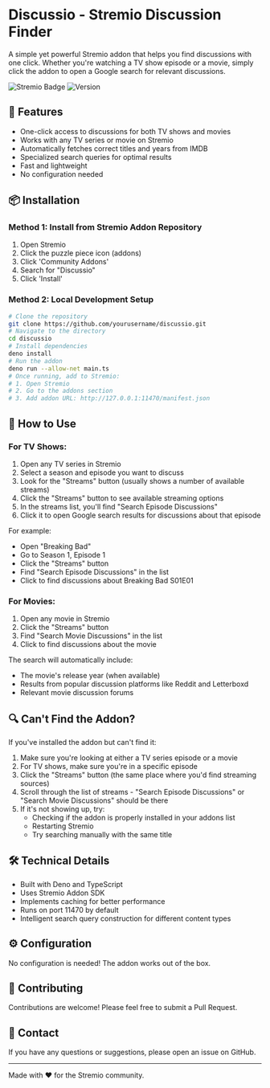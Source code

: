 # Discussio - Stremio Discussion Finder

A simple yet powerful Stremio addon that helps you find discussions with one click. Whether you're watching a TV show episode or a movie, simply click the addon to open a Google search for relevant discussions.

![Stremio Badge](https://img.shields.io/badge/Stremio-Addon-red.svg)
![Version](https://img.shields.io/badge/version-1.0.2-blue.svg)

## 🚀 Features

- One-click access to discussions for both TV shows and movies
- Works with any TV series or movie on Stremio
- Automatically fetches correct titles and years from IMDB
- Specialized search queries for optimal results
- Fast and lightweight
- No configuration needed

## 📦 Installation

### Method 1: Install from Stremio Addon Repository

1. Open Stremio
2. Click the puzzle piece icon (addons)
3. Click 'Community Addons'
4. Search for "Discussio"
5. Click 'Install'

### Method 2: Local Development Setup

```bash
# Clone the repository
git clone https://github.com/yourusername/discussio.git
# Navigate to the directory
cd discussio
# Install dependencies
deno install
# Run the addon
deno run --allow-net main.ts
# Once running, add to Stremio:
# 1. Open Stremio
# 2. Go to the addons section
# 3. Add addon URL: http://127.0.0.1:11470/manifest.json
```

## 🎯 How to Use

### For TV Shows:

1. Open any TV series in Stremio
2. Select a season and episode you want to discuss
3. Look for the "Streams" button (usually shows a number of available streams)
4. Click the "Streams" button to see available streaming options
5. In the streams list, you'll find "Search Episode Discussions"
6. Click it to open Google search results for discussions about that episode

For example:

- Open "Breaking Bad"
- Go to Season 1, Episode 1
- Click the "Streams" button
- Find "Search Episode Discussions" in the list
- Click to find discussions about Breaking Bad S01E01

### For Movies:

1. Open any movie in Stremio
2. Click the "Streams" button
3. Find "Search Movie Discussions" in the list
4. Click to find discussions about the movie

The search will automatically include:

- The movie's release year (when available)
- Results from popular discussion platforms like Reddit and Letterboxd
- Relevant movie discussion forums

## 🔍 Can't Find the Addon?

If you've installed the addon but can't find it:

1. Make sure you're looking at either a TV series episode or a movie
2. For TV shows, make sure you're in a specific episode
3. Click the "Streams" button (the same place where you'd find streaming sources)
4. Scroll through the list of streams - "Search Episode Discussions" or "Search Movie Discussions" should be there
5. If it's not showing up, try:
   - Checking if the addon is properly installed in your addons list
   - Restarting Stremio
   - Try searching manually with the same title

## 🛠️ Technical Details

- Built with Deno and TypeScript
- Uses Stremio Addon SDK
- Implements caching for better performance
- Runs on port 11470 by default
- Intelligent search query construction for different content types

## ⚙️ Configuration

No configuration is needed! The addon works out of the box.

## 🤝 Contributing

Contributions are welcome! Please feel free to submit a Pull Request.

## 💌 Contact

If you have any questions or suggestions, please open an issue on GitHub.

---

Made with ❤️ for the Stremio community.
